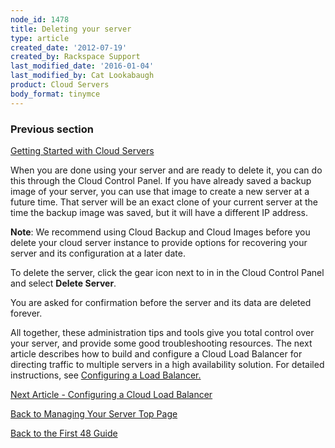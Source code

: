 ```yaml
---
node_id: 1478
title: Deleting your server
type: article
created_date: '2012-07-19'
created_by: Rackspace Support
last_modified_date: '2016-01-04'
last_modified_by: Cat Lookabaugh
product: Cloud Servers
body_format: tinymce
---
```


### Previous section

[Getting Started with Cloud
Servers](/how-to/getting-started-with-cloud-servers-0)



When you are done using your server and are ready to delete it, you can
do this through the Cloud Control Panel.  If you have already saved a
backup image of your server, you can use that image to create a new
server at a future time.  That server <span id="0"
class="GRcorrect">will be</span> an exact clone of your current server
at the time the backup image was saved, but it will have a different IP
address.

**Note**: We recommend using Cloud Backup and Cloud Images before you
delete your cloud server instance to provide options for recovering your
server and its configuration at a later date.

To delete the server, click the gear icon next to in in the Cloud
Control Panel and select **Delete Server**.

You are asked for confirmation before the server and its data are
deleted forever.

All together, these administration tips and tools give you total control
over your server, and provide some good troubleshooting resources.  The
next article describes how to build and configure a Cloud Load Balancer
for directing traffic to multiple servers in a high availability
solution.  For detailed instructions, see [Configuring a Load
Balancer. ](/how-to/configure-a-load-balancer)





[Next Article - Configuring a Cloud Load
Balancer](/how-to/configure-a-load-balancer)

[Back to Managing Your Server Top
Page](/how-to/managing-your-server)

[Back to the First 48
Guide](/how-to/getting-started-with-cloud-servers-0)

